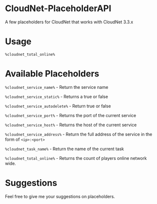 # CloudNet-PlaceholderAPI
A few placeholders for CloudNet that works with CloudNet 3.3.x

# Usage
`%cloudnet_total_online%`

# Available Placeholders

`%cloudnet_service_name%` - Return the service name

`%cloudnet_service_static%` - Returns a true or false

`%cloudnet_service_autodelete%` - Return true or false

`%cloudnet_service_port%` - Returns the port of the current service

`%cloudnet_service_host%` - Returns the host of the current service

`%cloudnet_service_address%` - Return the full address of the service in the form of `<ip>:<port>`

`%cloudnet_task_name%` - Return the name of the current task

`%cloudnet_total_online%` - Returns the count of players online network wide.

# Suggestions
Feel free to give me your suggestions on placeholders.

